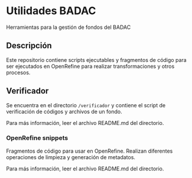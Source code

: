 # Utilidades BADAC

Herramientas para la gestión de fondos del BADAC

## Descripción

Este repositorio contiene scripts ejecutables y fragmentos de código para ser ejecutados en OpenRefine para realizar transformaciones y otros procesos.

## Verificador

Se encuentra en el directorio ```/verificador``` y contiene el script de verificación de códigos y archivos de un fondo.

Para más información, leer el archivo README.md del directorio.

### OpenRefine snippets

Fragmentos de código para usar en OpenRefine.  Realizan diferentes operaciones de limpieza y generación de metadatos.

Para más información, leer el archivo README.md del directorio.
